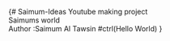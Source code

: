 {# Saimum-Ideas
Youtube making project <br>
Saimums world <br>
Author :Saimum Al Tawsin
#ctrl(Hello World) }
